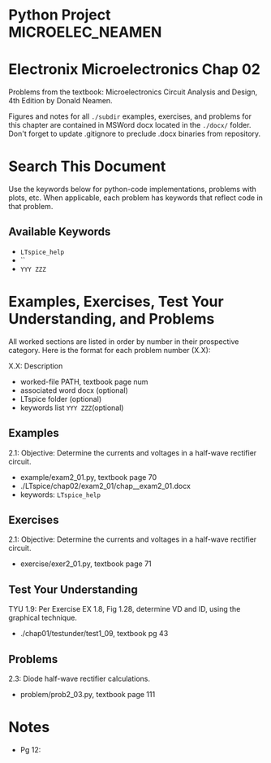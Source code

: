 # Python Project MICROELEC_NEAMEN
# Electronix Microelectronics Chap 02
Problems from the textbook: Microelectronics Circuit Analysis and Design, 4th Edition by Donald Neamen.

Figures and notes for all `./subdir` examples, exercises, and problems for this
chapter are contained in MSWord docx located in the `./docx/` folder.
Don't forget to update .gitignore to preclude .docx binaries from repository.

# Search This Document
Use the keywords below for python-code implementations, problems with plots, etc.
When applicable, each problem has keywords that reflect code in that problem.

## Available Keywords
* `LTspice_help`
* ``
* `YYY ZZZ`

# Examples, Exercises, Test Your Understanding, and Problems
All worked sections are listed in order by number in their prospective category.
Here is the format for each problem number (X.X):

X.X: Description
* worked-file PATH, textbook page num
* associated word docx (optional)
* LTspice folder (optional)
* keywords list `YYY ZZZ`(optional)


## Examples
2.1: Objective: Determine the currents and voltages in a half-wave rectifier circuit.
* example/exam2_01.py, textbook page 70
* ./LTspice/chap02/exam2_01/chap__exam2_01.docx
* keywords: `LTspice_help`


## Exercises
2.1: Objective: Determine the currents and voltages in a half-wave rectifier circuit.
* exercise/exer2_01.py, textbook page 71


## Test Your Understanding
TYU 1.9: Per Exercise EX 1.8, Fig 1.28, determine VD and ID, using the graphical technique.
* ./chap01/testunder/test1_09, textbook pg 43


## Problems
2.3: Diode half-wave rectifier calculations.
* problem/prob2_03.py, textbook page 111


# Notes
* Pg 12: 
